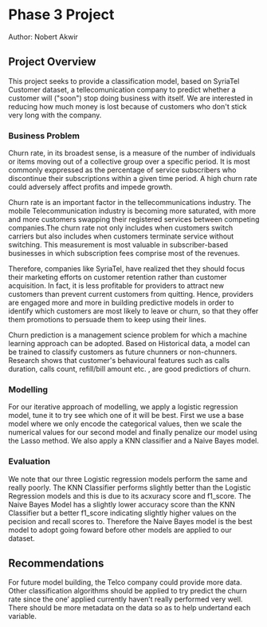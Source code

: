 # Phase 3 Project

Author: Nobert Akwir

## Project Overview

This project seeks to provide a classification model, based on SyriaTel Customer dataset, a tellecomunication company to predict whether a customer will ("soon") stop doing business with itself. We are interested in reducing how much money is lost because of customers who don't stick very long with the company.

### Business Problem

Churn rate, in its broadest sense, is a measure of the number of individuals or items moving out of a collective group over a specific period. It is most commonly exppressed as the percentage of service subscribers who discontinue their subscriptions within a given time period. A high churn rate could adversely affect profits and impede growth.

Churn rate is an important factor in the tellecommunications industry. The mobile Telecommunication industry is becoming more saturated, with more and more customers swapping their registered services between competing companies.The churn rate not only includes when customers switch carriers but also includes when customers terminate service without switching. This measurement is most valuable in subscriber-based businesses in which subscription fees comprise most of the revenues.

Therefore, companies like SyriaTel, have realized thet they should focus their marketing efforts on customer retention rather than customer acquisition. In fact, it is less profitable for providers to attract new customers than prevent current customers from quitting. Hence, providers are engaged more and more in building predictive models in order to identify which customers are most likely to leave or churn, so that they offer them promotions to persuade them to keep using their lines.

Churn prediction is a management science problem for which a machine learning approach can be adopted. Based on Historical data, a model can be trained to classify customers as future chunners or non-chunners. Research shows that customer's behavioural features such as calls duration, calls count, refill/bill amount etc. , are good predictiors of churn.



### Modelling

For our iterative approach of modelling, we apply a logistic regression model, tune it to try see which one of it will be best. First we use a base model where we only encode the categorical values, then we scale the numerical values for our second model and finally penalize our model using the Lasso method. We also apply a KNN classifier and a Naive Bayes model.

### Evaluation

We note that our three Logistic regression models perform the same and really poorly. The KNN Classifier performs slightly better than the Logistic Regression models and this is due to its acxuracy score and f1_score. The Naive Bayes Model has a slightly lower accuracy score than the KNN Classifier but a better f1_score indicating slightly higher values on the pecision and recall scores to. Therefore the Naive Bayes model is the best model to adopt going foward before other models are applied to our dataset.

## Recommendations

For future model building, the Telco company could provide more data.   
Other classification algorithms should be applied to try predict the churn rate since the one’ applied currently haven’t really performed very well.   
There should be more metadata on the data so as to help undertand each variable.

